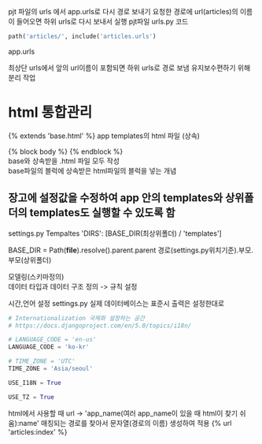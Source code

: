 pjt 파일의 urls 에서 app.urls로 다시 경로 보내기
요청한 경로에 url(articles)의 이름이 들어오면 하위 urls로 다시 보내서 실행 
pjt파일 urls.py 코드
```python
path('articles/', include('articles.urls')
```
app.urls 

최상단 urls에서 앞의 url이름이 포함되면 하위 urls로 경로 보냄
유지보수편하기 위해 분리 작업


# html 통합관리 
{% extends 'base.html' %} app templates의 html 파일 (상속)

{% block body %}
{% endblock %}    
base와 상속받을 .html 파일 모두 작성   
base파일의 블럭에 상속받은 html파일의 블럭을 넣는 개념   

## 장고에 설정값을 수정하여 app 안의 templates와 상위폴더의 templates도 실행할 수 있도록 함

settings.py Tempaltes 'DIRS': [BASE_DIR(최상위폴더) / 'templates']


BASE_DIR = Path(__file__).resolve().parent.parent
            경로(settings.py위치기준).부모.부모(상위폴더)


모델링(스키마정의)   
데이터 타입과 데이터 구조 정의  -> 규칙 설정


시간,언어 설정 settings.py 
실제 데이터베이스는 표준시 출력은 설정한대로 
```python
# Internationalization 국제화 설정하는 공간
# https://docs.djangoproject.com/en/5.0/topics/i18n/

# LANGUAGE_CODE = 'en-us'
LANGUAGE_CODE = 'ko-kr'

# TIME_ZONE = 'UTC'
TIME_ZONE = 'Asia/seoul'

USE_I18N = True

USE_TZ = True
```
html에서 사용할 때 
url -> 'app_name(여러 app_name이 있을 때 html이 찾기 쉬움):name' 매칭되는 경로를 찾아서 문자열(경로의 이름) 생성하여 적용
{% url 'articles:index' %}